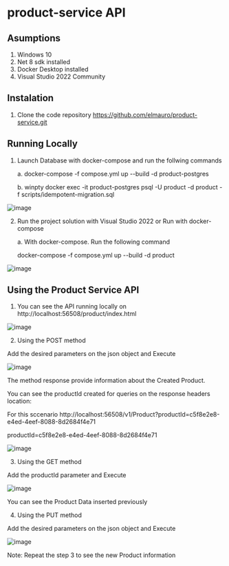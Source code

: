# product-service API

## Asumptions

1. Windows 10
2. Net 8 sdk installed
3. Docker Desktop installed
4. Visual Studio 2022 Community 

## Instalation

1. Clone the code repository https://github.com/elmauro/product-service.git


## Running Locally

1. Launch Database with docker-compose and run the follwing commands
    
    a. docker-compose -f compose.yml up --build -d product-postgres

    b. winpty docker exec -it product-postgres psql -U product -d product -f scripts/idempotent-migration.sql


![image](https://github.com/elmauro/product-service/assets/9219845/25c8a155-0aee-47d1-87d9-e5d2b7edac4b)



2. Run the project solution with Visual Studio 2022 or Run with docker-compose

   a. With docker-compose. Run the following command
      
      docker-compose -f compose.yml up --build -d product


![image](https://github.com/elmauro/product-service/assets/9219845/b737f711-ecd1-4a4b-9d03-4590d132775e)



## Using the Product Service API

1. You can see the API running locally on http://localhost:56508/product/index.html


![image](https://github.com/elmauro/product-service/assets/9219845/d76f5338-0a28-4627-a9bc-25eec308b6b4)


2. Using the POST method

Add the desired parameters on the json object and Execute


![image](https://github.com/elmauro/product-service/assets/9219845/08e0e17d-5def-4df9-b94b-0f95befc9dec)

The method response provide information about the Created Product. 

You can see the productId created for queries on the response headers location: 

For this sccenario http://localhost:56508/v1/Product?productId=c5f8e2e8-e4ed-4eef-8088-8d2684f4e71

productId=c5f8e2e8-e4ed-4eef-8088-8d2684f4e71


![image](https://github.com/elmauro/product-service/assets/9219845/349ef59a-7b21-4e87-b163-56bc1c962704)


3. Using the GET method

Add the productId parameter and Execute


![image](https://github.com/elmauro/product-service/assets/9219845/dd68633f-82bb-4cd2-853c-5a5315f1470b)


You can see the Product Data inserted previously


4. Using the PUT method

Add the desired parameters on the json object and Execute


![image](https://github.com/elmauro/product-service/assets/9219845/3e4b6dbd-92a3-4c88-aa51-dbff8622d21d)


Note: Repeat the step 3 to see the new Product information









